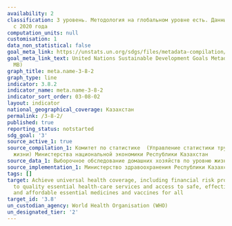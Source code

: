 ```yaml
---
availability: 2
classification: 3 уровень. Методология на глобальном уровне есть. Данные будут рассчитаны
  с 2020 года
computation_units: null
customisation: 1
data_non_statistical: false
goal_meta_link: https://unstats.un.org/sdgs/files/metadata-compilation/Metadata-Goal-3.pdf
goal_meta_link_text: United Nations Sustainable Development Goals Metadata (PDF 4.0
  MB)
graph_title: meta.name-3-8-2
graph_type: line
indicator: 3.8.2
indicator_name: meta.name-3-8-2
indicator_sort_order: 03-08-02
layout: indicator
national_geographical_coverage: Казахстан
permalink: /3-8-2/
published: true
reporting_status: notstarted
sdg_goal: '3'
source_active_1: true
source_compilation_1: Комитет по статистике  (Управление статистики труда и уровни
  жизни) Министерства национальной экономики Республики Казахстан
source_data_1: Выборочное обследование домашних хозяйств по уровню жизни
source_implementation_1: Министерство здравоохранения Республики Казахстан
tags: []
target: Achieve universal health coverage, including financial risk protection, access
  to quality essential health-care services and access to safe, effective, quality
  and affordable essential medicines and vaccines for all
target_id: '3.8'
un_custodian_agency: World Health Organisation (WHO)
un_designated_tier: '2'
---
```

